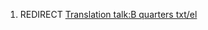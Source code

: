 1.  REDIRECT [Translation talk:B quarters
    txt/el](Translation_talk:B_quarters_txt/el "wikilink")